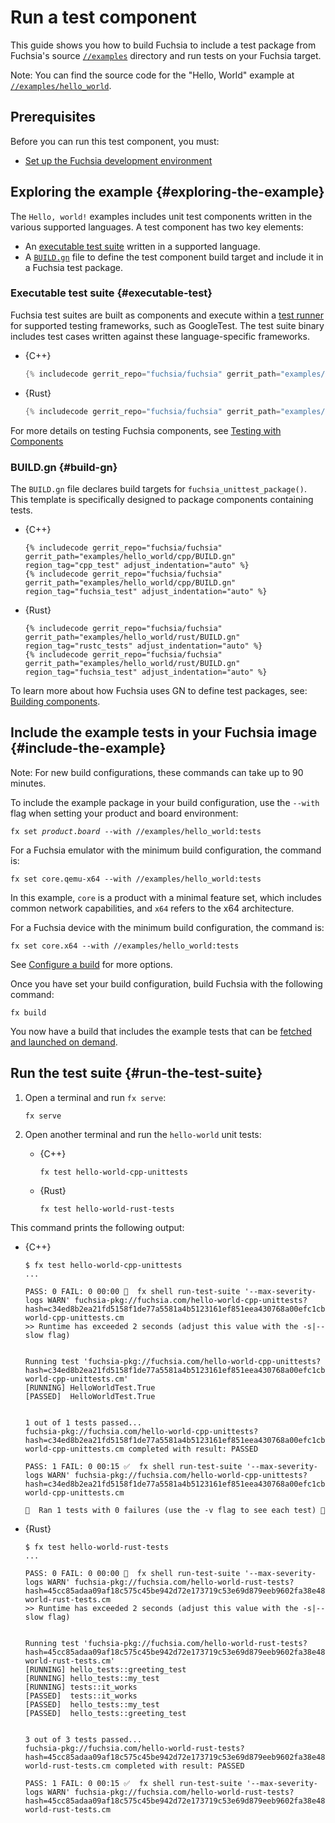 # Run a test component

This guide shows you how to build Fuchsia to include a test package from
Fuchsia's source [`//examples`](/examples/) directory and run tests on
your Fuchsia target.

Note: You can find the source code for the "Hello, World" example at
[`//examples/hello_world`](/examples/hello_world).

## Prerequisites

Before you can run this test component, you must:

*   [Set up the Fuchsia development environment](/docs/get-started/get_fuchsia_source.md)

## Exploring the example {#exploring-the-example}

The `Hello, world!` examples includes unit test components written in the
various supported languages. A test component has two key elements:

*   An [executable test suite](#executable-test) written in a supported language.
*   A [`BUILD.gn`](#build-gn) file to define the test component build target and
    include it in a Fuchsia test package.

### Executable test suite {#executable-test}

Fuchsia test suites are built as components and execute within a
[test runner](/docs/development/testing/components/test_runner_framework.md) for supported
testing frameworks, such as GoogleTest.
The test suite binary includes test cases written against these
language-specific frameworks.

* {C++}

   ```cpp
   {% includecode gerrit_repo="fuchsia/fuchsia" gerrit_path="examples/hello_world/cpp/hello_world_unittest.cc" region_tag="hello_test" adjust_indentation="auto" %}
   ```

* {Rust}

   ```rust
   {% includecode gerrit_repo="fuchsia/fuchsia" gerrit_path="examples/hello_world/rust/src/main.rs" region_tag="test_mod" adjust_indentation="auto" %}
   ```

For more details on testing Fuchsia components, see
[Testing with Components](/docs/development/testing/components)

### BUILD.gn {#build-gn}

The `BUILD.gn` file declares build targets for `fuchsia_unittest_package()`.
This template is specifically designed to package components containing tests.

* {C++}

   ```gn
   {% includecode gerrit_repo="fuchsia/fuchsia" gerrit_path="examples/hello_world/cpp/BUILD.gn" region_tag="cpp_test" adjust_indentation="auto" %}
   {% includecode gerrit_repo="fuchsia/fuchsia" gerrit_path="examples/hello_world/cpp/BUILD.gn" region_tag="fuchsia_test" adjust_indentation="auto" %}
   ```

* {Rust}

   ```gn
   {% includecode gerrit_repo="fuchsia/fuchsia" gerrit_path="examples/hello_world/rust/BUILD.gn" region_tag="rustc_tests" adjust_indentation="auto" %}
   {% includecode gerrit_repo="fuchsia/fuchsia" gerrit_path="examples/hello_world/rust/BUILD.gn" region_tag="fuchsia_test" adjust_indentation="auto" %}
   ```

To learn more about how Fuchsia uses GN to define test packages,
see: [Building components](/docs/development/components/build.md).

## Include the example tests in your Fuchsia image {#include-the-example}

Note: For new build configurations, these commands can take up to 90 minutes.

To include the example package in your build configuration, use the `--with` flag
when setting your product and board environment:

<pre class="prettyprint">
<code class="devsite-terminal">fx set <var>product</var>.<var>board</var> --with //examples/hello_world:tests</code>
</pre>

For a Fuchsia emulator with the minimum build configuration, the command is:

```posix-terminal
fx set core.qemu-x64 --with //examples/hello_world:tests
```

In this example, `core` is a product with a minimal feature set, which includes
common network capabilities, and `x64` refers to the x64 architecture.

For a Fuchsia device with the minimum build configuration, the command is:

```posix-terminal
fx set core.x64 --with //examples/hello_world:tests
```

See [Configure a build](/docs/development/build/fx.md#configure-a-build) for
more options.

Once you have set your build configuration, build Fuchsia with the following
command:

```posix-terminal
fx build
```

You now have a build that includes the example tests that can be
[fetched and launched on demand](/docs/development/build/build_system/boards_and_products.md#universe).

## Run the test suite {#run-the-test-suite}

1.  Open a terminal and run `fx serve`:

    ```posix-terminal
    fx serve
    ```

1.  Open another terminal and run the `hello-world` unit tests:

    * {C++}

      ```posix-terminal
      fx test hello-world-cpp-unittests
      ```

    * {Rust}

      ```posix-terminal
      fx test hello-world-rust-tests
      ```

This command prints the following output:

* {C++}

  ```none
  $ fx test hello-world-cpp-unittests
  ...

  PASS: 0 FAIL: 0 00:00 🤔  fx shell run-test-suite '--max-severity-logs WARN' fuchsia-pkg://fuchsia.com/hello-world-cpp-unittests?hash=c34ed8b2ea21fd5158f1de77a5581a4b5123161ef851eea430768a00efc1cbbf#meta/hello-world-cpp-unittests.cm
  >> Runtime has exceeded 2 seconds (adjust this value with the -s|--slow flag)


  Running test 'fuchsia-pkg://fuchsia.com/hello-world-cpp-unittests?hash=c34ed8b2ea21fd5158f1de77a5581a4b5123161ef851eea430768a00efc1cbbf#meta/hello-world-cpp-unittests.cm'
  [RUNNING]	HelloWorldTest.True
  [PASSED]	HelloWorldTest.True


  1 out of 1 tests passed...
  fuchsia-pkg://fuchsia.com/hello-world-cpp-unittests?hash=c34ed8b2ea21fd5158f1de77a5581a4b5123161ef851eea430768a00efc1cbbf#meta/hello-world-cpp-unittests.cm completed with result: PASSED

  PASS: 1 FAIL: 0 00:15 ✅  fx shell run-test-suite '--max-severity-logs WARN' fuchsia-pkg://fuchsia.com/hello-world-cpp-unittests?hash=c34ed8b2ea21fd5158f1de77a5581a4b5123161ef851eea430768a00efc1cbbf#meta/hello-world-cpp-unittests.cm

  🎉  Ran 1 tests with 0 failures (use the -v flag to see each test) 🎉
  ```

* {Rust}

  ```none
  $ fx test hello-world-rust-tests
  ...

  PASS: 0 FAIL: 0 00:00 🤔  fx shell run-test-suite '--max-severity-logs WARN' fuchsia-pkg://fuchsia.com/hello-world-rust-tests?hash=45cc85adaa09af18c575c45be942d72e173719c53e69d879eeb9602fa38e4884#meta/hello-world-rust-tests.cm
  >> Runtime has exceeded 2 seconds (adjust this value with the -s|--slow flag)


  Running test 'fuchsia-pkg://fuchsia.com/hello-world-rust-tests?hash=45cc85adaa09af18c575c45be942d72e173719c53e69d879eeb9602fa38e4884#meta/hello-world-rust-tests.cm'
  [RUNNING]	hello_tests::greeting_test
  [RUNNING]	hello_tests::my_test
  [RUNNING]	tests::it_works
  [PASSED]	tests::it_works
  [PASSED]	hello_tests::my_test
  [PASSED]	hello_tests::greeting_test


  3 out of 3 tests passed...
  fuchsia-pkg://fuchsia.com/hello-world-rust-tests?hash=45cc85adaa09af18c575c45be942d72e173719c53e69d879eeb9602fa38e4884#meta/hello-world-rust-tests.cm completed with result: PASSED

  PASS: 1 FAIL: 0 00:15 ✅  fx shell run-test-suite '--max-severity-logs WARN' fuchsia-pkg://fuchsia.com/hello-world-rust-tests?hash=45cc85adaa09af18c575c45be942d72e173719c53e69d879eeb9602fa38e4884#meta/hello-world-rust-tests.cm
  ```
